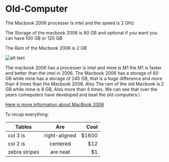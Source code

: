 # Old-Computer

The Macbook 2006 processer is intel and the speed is 2 GHz

The Storage of the macbook 2006 is 60 GB and optional if you want you can have 100 GB or 120 GB

The Ram of the Macbook 2006 is 2 GB

![alt text](https://www.cnet.com/a/img/resize/0ecf5d39c7f4795ca60fb3a9712bcbfe3b850b01/hub/2015/04/09/2c1ea574-fa65-45c2-81f9-bd4428b08699/macbook-2006-black.jpg?auto=webp&width=1200)

The macbook 2006 has a processer is intel and mine is M1 the M1 is faster and better than the intel in 2006. The Macbook 2006 has a storage of 60 GB while mine has a storage of 245 GB, that is a huge difference and more than 4 times than the Macbook 2006. Also The ram of the old Macbook is 2 GB while mine is 8 GB, Also more than 4 times. We can see that over the years comeputers have developed and beat the old computers.\

[Here is more information about MacBook 2006](https://en.wikipedia.org/wiki/MacBook_(2006%E2%80%932012))

To recap everything:

| Tables        | Are           | Cool  |
| ------------- |:-------------:| -----:|
| col 3 is      | right-aligned | $1600 |
| col 2 is      | centered      |   $12 |
| zebra stripes | are neat      |    $1 |
